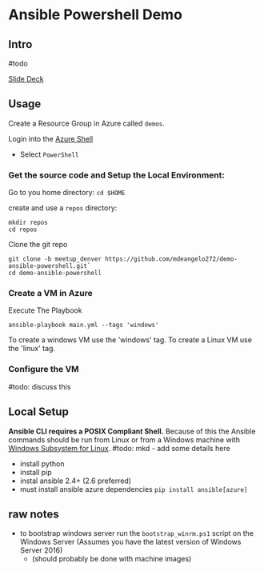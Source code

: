 # Ansible Powershell Demo

## Intro
 #todo

[Slide Deck](https://gitpitch.com/mdeangelo272/demo-ansible-powershell/meetup_denver#/)


## Usage
Create a Resource Group in Azure called `demos`.

Login into the [Azure Shell](https://shell.azure.com)
* Select `PowerShell`

### Get the source code and Setup the Local Environment: 
Go to you home directory: `cd $HOME`

create and use a `repos` directory:
```
mkdir repos 
cd repos
```

Clone the git repo
```
git clone -b meetup_denver https://github.com/mdeangelo272/demo-ansible-powershell.git`
cd demo-ansible-powershell
```

### Create a VM in Azure
Execute The Playbook
```
ansible-playbook main.yml --tags 'windows'
```

To create a windows VM use the 'windows' tag. To create a Linux VM use the 'linux' tag. 


### Configure the VM
 #todo: discuss this


## Local Setup 
**Ansible CLI requires a POSIX Compliant Shell.** Because of this the Ansible commands should be run from Linux or from a Windows machine with [Windows Subsystem for Linux](https://docs.microsoft.com/en-us/windows/wsl/install-win10).
 #todo: mkd - add some details here
* install python 
* install pip
* instal ansible 2.4+ (2.6 preferred)
* must install ansible azure dependencies
`pip install ansible[azure]`

## raw notes
* to bootstrap windows server run the `bootstrap_winrm.ps1` script on the Windows Server (Assumes you have the latest version of Windows Server 2016)
    * (should probably be done with machine images)
